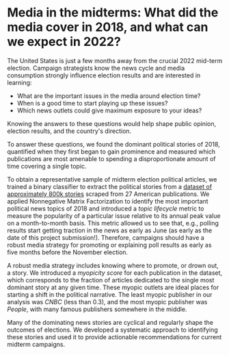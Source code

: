 # Media in the midterms: What did the media cover in 2018, and what can we expect in 2022?

The United States is just a few months away from the crucial 2022 mid-term election. Campaign strategists know the news cycle and media consumption strongly influence election results and are interested in learning: 

 - What are the important issues in the media around election time?
 - When is a good time to start playing up these issues?
 - Which news outlets could give maximum exposure to your ideas?

Knowing the answers to these questions would help shape public opinion, election results, and the country's direction.

To answer these questions, we found the dominant political stories of 2018, quantified when they first began to gain prominence and measured which publications are most amenable to spending a disproportionate amount of time covering a single topic.

To obtain a representative sample of midterm election political articles, we trained a binary classifier to extract the political stories from a [dataset of approximately 800k stories](https://components.one/datasets/all-the-news-2-news-articles-dataset/) scraped from 27 American publications. We applied Nonnegative Matrix Factorization to identify the most important political news topics of 2018 and introduced a _topic lifecycle_ metric to measure the popularity of a particular issue relative to its annual peak value on a month-to-month basis. This metric allowed us to see that, e.g., polling results start getting traction in the news as early as June (as early as the date of this project submission!). Therefore, campaigns should have a robust media strategy for promoting or explaining poll results as early as five months before the November election.

A robust media strategy includes knowing where to promote, or drown out, a story. We introduced a _myopicity score_ for each publication in the dataset, which corresponds to the fraction of articles dedicated to the single most dominant story at any given time. These myopic outlets are ideal places for starting a shift in the political narrative. The least myopic publisher in our analysis was _CNBC_ (less than 0.3), and the most myopic publisher was _People_, with many famous publishers somewhere in the middle.

Many of the dominating news stories are cyclical and regularly shape the outcomes of elections. We developed a systematic approach to identifying these stories and used it to provide actionable recommendations for current midterm campaigns.
